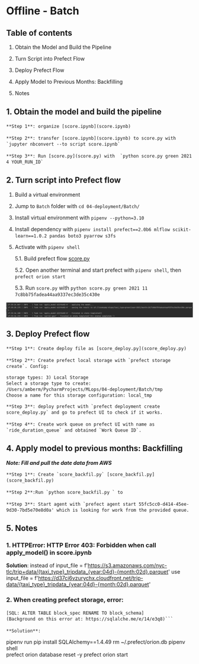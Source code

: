 # Offline - Batch

## Table of contents

1. Obtain the Model and Build the Pipeline

2. Turn Script into Prefect Flow

3. Deploy Prefect Flow

4. Apply Model to Previous Months: Backfilling

5. Notes

## 1. Obtain the model and build the pipeline 
    
    **Step 1**: organize [score.ipynb](score.ipynb)

    **Step 2**: transfer [score.ipynb](score.ipynb) to score.py with `jupyter nbconvert --to script score.ipynb`
    
    **Step 3**: Run [score.py](score.py) with  `python score.py green 2021 4 YOUR_RUN_ID`

## 2. Turn script into Prefect flow

1. Build a virtual environment

2. Jump to `Batch` folder with `cd 04-deployment/Batch/`

3. Install virtual environment with `pipenv --python=3.10`

4. Install dependency with `pipenv install prefect==2.0b6 mlflow scikit-learn==1.0.2 pandas boto3 pyarrow s3fs`

5. Activate with `pipenv shell`
    
    5.1. Build prefect flow [score.py](score.py)
    
    5.2. Open another terminal and start prefect with `pipenv shell`, then `prefect orion start`
    
    5.3. Run `score.py` with `python score.py green 2021 11 7c8bb75fadea44aa9337ec3de35c430e `

![result.png](..%2Fimages%2Fresult.png)

## 3. Deploy Prefect flow

    **Step 1**: Create deploy file as [score_deploy.py](score_deploy.py)
    
    **Step 2**: Create prefect local storage with `prefect storage create`. Config:
```
storage types: 3) Local Storage
Select a storage type to create: /Users/amberm/PycharmProjects/MLops/04-deployment/Batch/tmp
Choose a name for this storage configuration: local_tmp
```
    **Step 3**: deploy prefect with `prefect deployment create score_deploy.py` and go to prefect UI to check if it works.
    
    **Step 4**: Create work queue on prefect UI with name as `ride_duration_queue` and obtained `Work Queue ID`.

## 4. Apply model to previous months: Backfilling
***Note: Fill and pull the date data from AWS***
    
    **Step 1**: Create `score_backfil.py` [score_backfil.py](score_backfil.py)
    
    **Step 2**:Run `python score_backfil.py ` to 
    
    **Step 3**: Start agent with `prefect agent start 55fc5cc0-d414-45ee-9d30-7bd5e70e8d0a' which is looking for work from the provided queue.



## 5. Notes

### 1. HTTPError: HTTP Error 403: Forbidden when call apply_model() in score.ipynb

**Solution**: instead of input_file = f'https://s3.amazonaws.com/nyc-tlc/trip+data/{taxi_type}_tripdata_{year:04d}-{month:02d}.parquet'  use input_file = f'https://d37ci6vzurychx.cloudfront.net/trip-data/{taxi_type}_tripdata_{year:04d}-{month:02d}.parquet'

### 2. When creating prefect storage, error:

```sqlalchemy.exc.OperationalError: (sqlite3.OperationalError) no such table: block_spec
[SQL: ALTER TABLE block_spec RENAME TO block_schema]
(Background on this error at: https://sqlalche.me/e/14/e3q8)```

**Solution**:
```
pipenv run pip install SQLAlchemy==1.4.49 
rm ~/.prefect/orion.db
pipenv shell        
prefect orion database reset -y 
prefect orion start  

```

